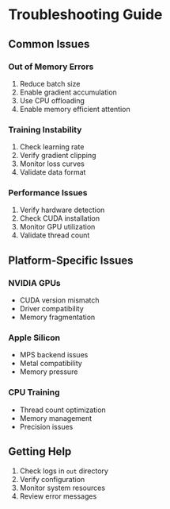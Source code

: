 # Troubleshooting Guide

## Common Issues

### Out of Memory Errors

1. Reduce batch size
2. Enable gradient accumulation
3. Use CPU offloading
4. Enable memory efficient attention

### Training Instability

1. Check learning rate
2. Verify gradient clipping
3. Monitor loss curves
4. Validate data format

### Performance Issues

1. Verify hardware detection
2. Check CUDA installation
3. Monitor GPU utilization
4. Validate thread count

## Platform-Specific Issues

### NVIDIA GPUs
- CUDA version mismatch
- Driver compatibility
- Memory fragmentation

### Apple Silicon
- MPS backend issues
- Metal compatibility
- Memory pressure

### CPU Training
- Thread count optimization
- Memory management
- Precision issues

## Getting Help

1. Check logs in `out` directory
2. Verify configuration
3. Monitor system resources
4. Review error messages
